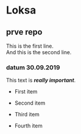 # Loksa

## prve repo

This is the first line.  
And this is the second line.  

### datum 30.09.2019

This text is **_really important_**.

+ First item
* Second item
- Third item
+ Fourth item
